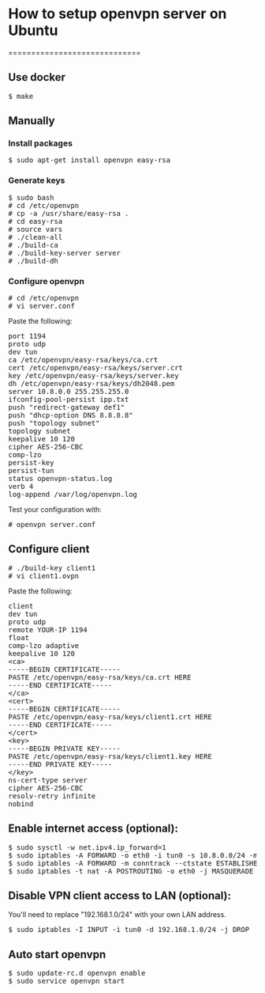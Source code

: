 # How to setup openvpn server on Ubuntu
=============================
## Use docker
<pre>
$ make
</pre>
## Manually
### Install packages
<pre>
$ sudo apt-get install openvpn easy-rsa
</pre>
### Generate keys
<pre>
$ sudo bash
# cd /etc/openvpn
# cp -a /usr/share/easy-rsa .
# cd easy-rsa
# source vars
# ./clean-all
# ./build-ca
# ./build-key-server server
# ./build-dh
</pre>
### Configure openvpn
<pre>
# cd /etc/openvpn
# vi server.conf
</pre>
Paste the following:
<pre>
port 1194
proto udp
dev tun
ca /etc/openvpn/easy-rsa/keys/ca.crt
cert /etc/openvpn/easy-rsa/keys/server.crt
key /etc/openvpn/easy-rsa/keys/server.key 
dh /etc/openvpn/easy-rsa/keys/dh2048.pem
server 10.8.0.0 255.255.255.0
ifconfig-pool-persist ipp.txt
push "redirect-gateway def1"
push "dhcp-option DNS 8.8.8.8"
push "topology subnet"
topology subnet
keepalive 10 120
cipher AES-256-CBC
comp-lzo
persist-key
persist-tun
status openvpn-status.log
verb 4
log-append /var/log/openvpn.log
</pre>
Test your configuration with:
<pre>
# openvpn server.conf
</pre>
## Configure client
<pre>
# ./build-key client1
# vi client1.ovpn
</pre>
Paste the following:
<pre>
client
dev tun
proto udp
remote YOUR-IP 1194
float
comp-lzo adaptive
keepalive 10 120
&lt;ca&gt;
-----BEGIN CERTIFICATE-----
PASTE /etc/openvpn/easy-rsa/keys/ca.crt HERE
-----END CERTIFICATE-----
&lt;/ca&gt;
&lt;cert&gt;
-----BEGIN CERTIFICATE-----
PASTE /etc/openvpn/easy-rsa/keys/client1.crt HERE
-----END CERTIFICATE-----
&lt;/cert&gt;
&lt;key&gt;
-----BEGIN PRIVATE KEY-----
PASTE /etc/openvpn/easy-rsa/keys/client1.key HERE
-----END PRIVATE KEY-----
&lt;/key&gt;
ns-cert-type server
cipher AES-256-CBC
resolv-retry infinite
nobind
</pre>

## Enable internet access (optional):
<pre>
$ sudo sysctl -w net.ipv4.ip_forward=1
$ sudo iptables -A FORWARD -o eth0 -i tun0 -s 10.8.0.0/24 -m conntrack --ctstate NEW -j ACCEPT
$ sudo iptables -A FORWARD -m conntrack --ctstate ESTABLISHED,RELATED -j ACCEPT
$ sudo iptables -t nat -A POSTROUTING -o eth0 -j MASQUERADE
</pre>
## Disable VPN client access to LAN (optional):
You'll need to replace "192.168.1.0/24" with your own LAN address.
<pre>
$ sudo iptables -I INPUT -i tun0 -d 192.168.1.0/24 -j DROP
</pre>
## Auto start openvpn
<pre>
$ sudo update-rc.d openvpn enable
$ sudo service openvpn start
</pre>
